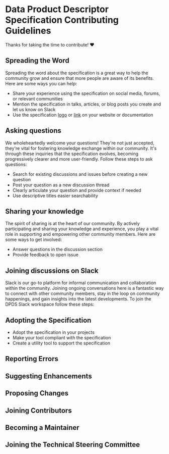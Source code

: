 # Data Product Descriptor Specification Contributing Guidelines

Thanks for taking the time to contribute! ❤️

## Spreading the Word
Spreading the word about the specification is a great way to help the community grow and ensure that more people are aware of its benefits. 
Here are some ways you can help:

* Share your experience using the specification on social media, forums, or relevant communities
* Mention the specification in talks, articles, or blog posts you create and let us know on Slack
* Use the specification [logo](https://dpds.opendatamesh.org/images/logos/opendatamesh.png) or [link](https://dpds.opendatamesh.org/) on your website or documentation

## Asking questions
We wholeheartedly welcome your questions!  They're not just accepted, they're vital for fostering knowledge exchange within our community. 
It's through these inquiries that the specification evolves, becoming progressively clearer and more user-friendly. Follow these steps to
ask questions:

* Search for existing discussions and issues before creating a new question
* Post your question as a new discussion thread
* Clearly articulate your question and provide context if needed
* Use descriptive titles easier searchability

## Sharing your knowledge
The spirit of sharing is at the heart of our community. By actively participating and sharing your knowledge and experience, 
you play a vital role in supporting and empowering other community members. 
Here are some ways to get involved:

* Answer questions in the discussion section
* Provide feedback to open issue

## Joining discussions on Slack
Slack is our go-to platform for informal communication and collaboration within the community. 
Joining ongoing conversations here is a fantastic way to connect with other community members, stay in the loop on 
community happenings, and gain insights into the latest developments. 
To join the DPDS Slack workspace follow these steps: 

## Adopting the Specification

* Adopt the specification in your projects
* Make your tool compliant with the specification
* Create a utility tool to support the specification
  
## Reporting Errors

## Suggesting Enhancements

## Proposing Changes

## Joining Contributors

## Becoming a Maintainer

## Joining the Technical Steering Committee



